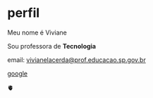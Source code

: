 # perfil

Meu nome é Viviane

Sou professora de **Tecnologia**

email: vivianelacerda@prof.educacao.sp.gov.br

[google](https://www.google.com/?safe=active&ssui=on)

🫀
